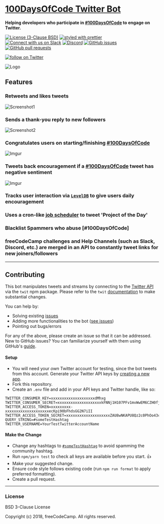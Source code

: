# [100DaysOfCode Twitter Bot](https://twitter.com/hashtag/100DaysOfCode?src=hash)

<strong>Helping developers who participate in
[#100DaysOfCode](https://twitter.com/hashtag/100DaysOfCode?src=hash)
to engage on Twitter.</strong>

[![License (3-Clause BSD)](https://img.shields.io/badge/license-BSD%203--Clause-blue.svg?style=flat-square)](http://opensource.org/licenses/BSD-3-Clause)
[![styled with prettier](https://img.shields.io/badge/styled_with-prettier-ff69b4.svg)](https://github.com/prettier/prettier)
[![Connect with us on Slack](https://img.shields.io/badge/-Slack%20Channel-3b99ef.svg?colorA=02c775&style=flat&logo=slack)](https://100xcode.slack.com/)
[![Discord](https://img.shields.io/discord/308323056592486420.svg?logo=discord)](https://discord.gg/HSJgHMW)
[![GitHub issues](https://img.shields.io/github/issues/freeCodeCamp/100DaysOfCode-twitter-bot.svg?&colorB=ff0000)](https://github.com/freeCodeCamp/100DaysOfCode-twitter-bot/issues)
[![GitHub pull requests](https://img.shields.io/github/issues-pr/freeCodeCamp/100DaysOfCode-twitter-bot.svg?colorB=1FBF14)](https://github.com/freeCodeCamp/100DaysOfCode-twitter-bot/pulls)

<p>
  <a href="https://twitter.com/intent/follow?screen_name=_100DaysOfCode">
    <img src="https://img.shields.io/twitter/follow/_100DaysOfCode.svg?style=social"
      alt="follow on Twitter"></a>
</p>

![Logo](https://pbs.twimg.com/profile_images/1021074782211706880/_tWuDtdg_400x400.jpg)

## Features

### Retweets and likes tweets

![Screenshot1](http://i.imgur.com/V35iX70.png)

### Sends a thank-you reply to new followers

![Screenshot2](http://i.imgur.com/0LAvqUd.png)

### Congratulates users on starting/finishing [#100DaysOfCode](https://twitter.com/hashtag/100DaysOfCode?src=hash)

![Imgur](http://i.imgur.com/d8pu9LO.png)

### Tweets back encouragement if a [#100DaysOfCode](https://twitter.com/hashtag/100DaysOfCode?src=hash) tweet has negative sentiment

![Imgur](http://i.imgur.com/GQLoYhG.png)

### Tracks user interaction via [`LevelDB`](https://github.com/Level/level) to give users daily encouragement

### Uses a cron-like [job scheduler](https://github.com/node-schedule/node-schedule) to tweet 'Project of the Day'

### Blacklist Spammers who abuse [#100DaysOfCode]

### freeCodeCamp challenges and Help Channels (such as Slack, Discord, etc.) are merged in an API to constantly tweet links for new joiners/followers

---

## Contributing

This bot manipulates tweets and streams by connecting to the
[Twitter API](https://developer.twitter.com/en/docs) via the `twit`
npm package. Please refer to the `twit`
[documentation](https://github.com/ttezel/twit) to make substantial
changes.

You can help by:

* Solving existing
  [issues](https://github.com/freeCodeCamp/100DaysOfCode-twitter-bot/issues?q=is%3Aopen+is%3Aissue)
* Adding more functionalities to the bot
  ([see issues](https://github.com/freeCodeCamp/100DaysOfCode-twitter-bot/issues?q=is%3Aopen+is%3Aissue+label%3Aenhancement))
* Pointing out bugs/errors

For any of the above, please create an issue so that it can be
addressed. New to GitHub issues? You can familiarize yourself with
them using GitHub's
[guide](https://help.github.com/articles/creating-a-pull-request/).

#### Setup

* You will need your _own_ Twitter account for testing, since the bot
  tweets from this account. Generate your Twitter API keys by
  [creating a new app](https://apps.twitter.com/app/new).
* Fork this repository.
* Create an `.env` file and add in your API keys and Twitter handle,
  like so:

```
TWITTER_CONSUMER_KEY=xxxxxxxxxxxxxxxxxxxxdMhxg
TWITTER_CONSUMER_SECRET=xxxxxxxxxxxxxxxxxxxxkFNNj1H107PFv1mvWwEM6CZH0fjymV
TWITTER_ACCESS_TOKEN=xxxxxxxxx-xxxxxxxxxxxxxxxxxxxxecKpi90bFhdsGG2N7iII
TWITTER_ACCESS_TOKEN_SECRET=xxxxxxxxxxxxxxxxxxxxZAU8wNKAPU8Qz2c0PhOo43cGO
QUERY_STRING=#someTestHashtag
TWITTER_USERNAME=YourTestTwitterAccountName
```

#### Make the Change

* Change any hashtags to
  [`#someTestHashtag`](https://twitter.com/search?q=someTestHashTag&src=typd)
  to avoid spamming the community hashtag.
* Run `npm/yarn test` to check all keys are available before you
  start. :+1:
* Make your suggested change.
* Ensure code style follows existing code (run `npm run format` to
  apply preferred formatting).
* Create a pull request.

---

### License

BSD 3-Clause License

Copyright (c) 2018, freeCodeCamp. All rights reserved.
